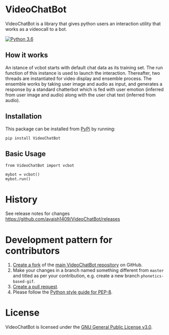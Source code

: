 # VideoChatBot

VideoChatBot is a library that gives python users an interaction utility that works as a videocall to a bot.

[![Python 3.6](https://img.shields.io/badge/python-3.6-blue.svg)](https://www.python.org/downloads/release/python-360/)

## How it works

An istance of vcbot starts with default chat data as its training set. The run function of this instance is used to launch the interaction. Thereafter, two threads are instantiated for video display and ensemble process. The ensemble works by taking user image and audio as input, and generates a response by a standard chatterbot which is fed with user emotion (inferred from user image and audio) along with the user chat text (inferred from audio).

## Installation

This package can be installed from [PyPi](https://pypi.python.org/pypi/VideoChatBot) by running:

```
pip install VideoChatBot
```

## Basic Usage

```
from VideoChatBot import vcbot

mybot = vcbot()
mybot.run()

```

# History

See release notes for changes https://github.com/avaish1409/VideoChatBot/releases

# Development pattern for contributors

1. [Create a fork](https://help.github.com/articles/fork-a-repo/) of
   the [main VideoChatBot repository](https://github.com/avaish1409/VideoChatBot) on GitHub.
2. Make your changes in a branch named something different from `master` and titled as per your contribution, e.g. create
   a new branch `phonetics-based-gif`.
3. [Create a pull request](https://help.github.com/articles/creating-a-pull-request/).
4. Please follow the [Python style guide for PEP-8](https://www.python.org/dev/peps/pep-0008/).

# License

VideoChatBot is licensed under the [GNU General Public License v3.0](https://github.com/avaish1409/VideoChatBot/blob/main/LICENSE).
